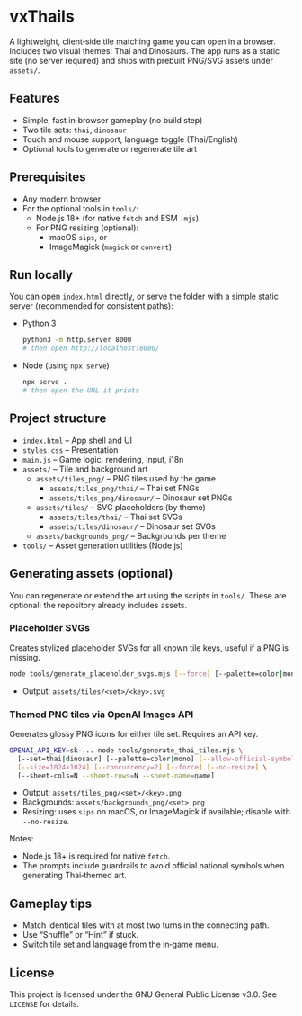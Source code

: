 # vxThails

A lightweight, client‑side tile matching game you can open in a browser. Includes two visual themes: Thai and Dinosaurs. The app runs as a static site (no server required) and ships with prebuilt PNG/SVG assets under `assets/`.

## Features
- Simple, fast in‑browser gameplay (no build step)
- Two tile sets: `thai`, `dinosaur`
- Touch and mouse support, language toggle (Thai/English)
- Optional tools to generate or regenerate tile art

## Prerequisites
- Any modern browser
- For the optional tools in `tools/`:
  - Node.js 18+ (for native `fetch` and ESM `.mjs`)
  - For PNG resizing (optional):
    - macOS `sips`, or
    - ImageMagick (`magick` or `convert`)

## Run locally
You can open `index.html` directly, or serve the folder with a simple static server (recommended for consistent paths):

- Python 3
  ```bash
  python3 -m http.server 8000
  # then open http://localhost:8000/
  ```

- Node (using `npx serve`)
  ```bash
  npx serve .
  # then open the URL it prints
  ```

## Project structure
- `index.html` – App shell and UI
- `styles.css` – Presentation
- `main.js` – Game logic, rendering, input, i18n
- `assets/` – Tile and background art
  - `assets/tiles_png/` – PNG tiles used by the game
    - `assets/tiles_png/thai/` – Thai set PNGs
    - `assets/tiles_png/dinosaur/` – Dinosaur set PNGs
  - `assets/tiles/` – SVG placeholders (by theme)
    - `assets/tiles/thai/` – Thai set SVGs
    - `assets/tiles/dinosaur/` – Dinosaur set SVGs
  - `assets/backgrounds_png/` – Backgrounds per theme
- `tools/` – Asset generation utilities (Node.js)

## Generating assets (optional)
You can regenerate or extend the art using the scripts in `tools/`. These are optional; the repository already includes assets.

### Placeholder SVGs
Creates stylized placeholder SVGs for all known tile keys, useful if a PNG is missing.

```bash
node tools/generate_placeholder_svgs.mjs [--force] [--palette=color|mono]
```
- Output: `assets/tiles/<set>/<key>.svg`

### Themed PNG tiles via OpenAI Images API
Generates glossy PNG icons for either tile set. Requires an API key.

```bash
OPENAI_API_KEY=sk-... node tools/generate_thai_tiles.mjs \
  [--set=thai|dinosaur] [--palette=color|mono] [--allow-official-symbols] \
  [--size=1024x1024] [--concurrency=2] [--force] [--no-resize] \
  [--sheet-cols=N --sheet-rows=N --sheet-name=name]
```
- Output: `assets/tiles_png/<set>/<key>.png`
- Backgrounds: `assets/backgrounds_png/<set>.png`
- Resizing: uses `sips` on macOS, or ImageMagick if available; disable with `--no-resize`.

Notes:
- Node.js 18+ is required for native `fetch`.
- The prompts include guardrails to avoid official national symbols when generating Thai‑themed art.

## Gameplay tips
- Match identical tiles with at most two turns in the connecting path.
- Use “Shuffle” or “Hint” if stuck.
- Switch tile set and language from the in‑game menu.

## License
This project is licensed under the GNU General Public License v3.0. See `LICENSE` for details.
